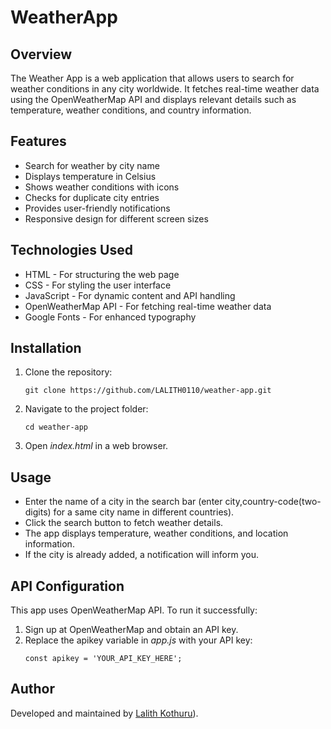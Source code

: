 # WeatherApp
## Overview
The Weather App is a web application that allows users to search for weather conditions in any city worldwide. It fetches real-time weather data using the OpenWeatherMap API and displays relevant details such as temperature, weather conditions, and country information.

## Features
* Search for weather by city name
* Displays temperature in Celsius
* Shows weather conditions with icons
* Checks for duplicate city entries
* Provides user-friendly notifications
* Responsive design for different screen sizes

## Technologies Used
* HTML - For structuring the web page
* CSS - For styling the user interface
* JavaScript - For dynamic content and API handling
* OpenWeatherMap API - For fetching real-time weather data
* Google Fonts - For enhanced typography

## Installation
1. Clone the repository:
   ```
   git clone https://github.com/LALITH0110/weather-app.git
   ```
2. Navigate to the project folder:
   ```
   cd weather-app
   ```
3. Open _index.html_ in a web browser.

## Usage
* Enter the name of a city in the search bar (enter city,country-code(two-digits) for a same city name in different countries).
* Click the search button to fetch weather details.
* The app displays temperature, weather conditions, and location information.
* If the city is already added, a notification will inform you.

## API Configuration
This app uses OpenWeatherMap API. To run it successfully:
1. Sign up at OpenWeatherMap and obtain an API key.
2. Replace the apikey variable in _app.js_ with your API key:
   ```
   const apikey = 'YOUR_API_KEY_HERE';
   ```

## Author
Developed and maintained by [Lalith Kothuru](https://github.com/LALITH0110)).

